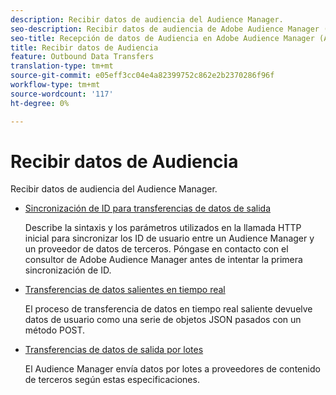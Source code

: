 ```yaml
---
description: Recibir datos de audiencia del Audience Manager.
seo-description: Recibir datos de audiencia de Adobe Audience Manager (AAM).
seo-title: Recepción de datos de Audiencia en Adobe Audience Manager (AAM)
title: Recibir datos de Audiencia
feature: Outbound Data Transfers
translation-type: tm+mt
source-git-commit: e05eff3cc04e4a82399752c862e2b2370286f96f
workflow-type: tm+mt
source-wordcount: '117'
ht-degree: 0%

---
```



# Recibir datos de Audiencia

Recibir datos de audiencia del Audience Manager.

* [Sincronización de ID para transferencias de datos de salida](id-sync-outbound.md)

   Describe la sintaxis y los parámetros utilizados en la llamada HTTP inicial para sincronizar los ID de usuario entre un Audience Manager y un proveedor de datos de terceros. Póngase en contacto con el consultor de Adobe Audience Manager antes de intentar la primera sincronización de ID.

* [Transferencias de datos salientes en tiempo real](real-time-outbound-transfers/real-time-outbound-transfers.md)

   El proceso de transferencia de datos en tiempo real saliente devuelve datos de usuario como una serie de objetos JSON pasados con un método POST.

* [Transferencias de datos de salida por lotes](batch-outbound-transfers/batch-outbound-overview.md)

   El Audience Manager envía datos por lotes a proveedores de contenido de terceros según estas especificaciones.
